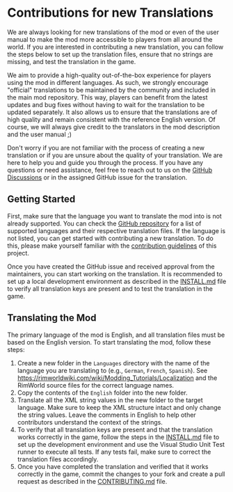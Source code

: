 # Contributions for new Translations

We are always looking for new translations of the mod or even of the user manual to make the mod more accessible to players from all around the world. If you are interested in contributing a new translation, you can follow the steps below to set up the translation files, ensure that no strings are missing, and test the translation in the game.

We aim to provide a high-quality out-of-the-box experience for players using the mod in different languages. As such, we strongly encourage "official" translations to be maintained by the community and included in the main mod repository. This way, players can benefit from the latest updates and bug fixes without having to wait for the translation to be updated separately. It also allows us to ensure that the translations are of high quality and remain consistent with the reference English version. Of course, we will always give credit to the translators in the mod description and the user manual ;)

Don't worry if you are not familiar with the process of creating a new translation or if you are unsure about the quality of your translation. We are here to help you and guide you through the process. If you have any questions or need assistance, feel free to reach out to us on the [GitHub Discussions](https://github.com/frederik-hoeft/rimworld-more-injuries/discussions/categories/contributing) or in the assigned GitHub issue for the translation.

## Getting Started

First, make sure that the language you want to translate the mod into is not already supported. You can check the [GitHub repository](https://github.com/frederik-hoeft/rimworld-more-injuries/tree/main/Languages) for a list of supported languages and their respective translation files. If the language is not listed, you can get started with contributing a new translation. To do this, please make yourself familiar with the [contribution guidelines](https://github.com/frederik-hoeft/rimworld-more-injuries/tree/main/CONTRIBUTING.md) of this project.

Once you have created the GitHub issue and received approval from the maintainers, you can start working on the translation. It is recommended to set up a local development environment as described in the [INSTALL.md](https://github.com/frederik-hoeft/rimworld-more-injuries/tree/main/INSTALL.md#compiling-from-source) file to verify all translation keys are present and to test the translation in the game.

## Translating the Mod

The primary language of the mod is English, and all translation files must be based on the English version. To start translating the mod, follow these steps:

1. Create a new folder in the `Languages` directory with the name of the language you are translating to (e.g., `German`, `French`, `Spanish`). See https://rimworldwiki.com/wiki/Modding_Tutorials/Localization and the RimWorld source files for the correct language names.
2. Copy the contents of the `English` folder into the new folder.
3. Translate all the XML string values in the new folder to the target language. Make sure to keep the XML structure intact and only change the string values. Leave the comments in English to help other contributors understand the context of the strings.
4. To verify that all translation keys are present and that the translation works correctly in the game, follow the steps in the [INSTALL.md](/INSTALL.md#compiling-from-source) file to set up the development environment and use the Visual Studio Unit Test runner to execute all tests. If any tests fail, make sure to correct the translation files accordingly.
5. Once you have completed the translation and verified that it works correctly in the game, commit the changes to your fork and create a pull request as described in the [CONTRIBUTING.md](https://github.com/frederik-hoeft/rimworld-more-injuries/tree/main/CONTRIBUTING.md) file.